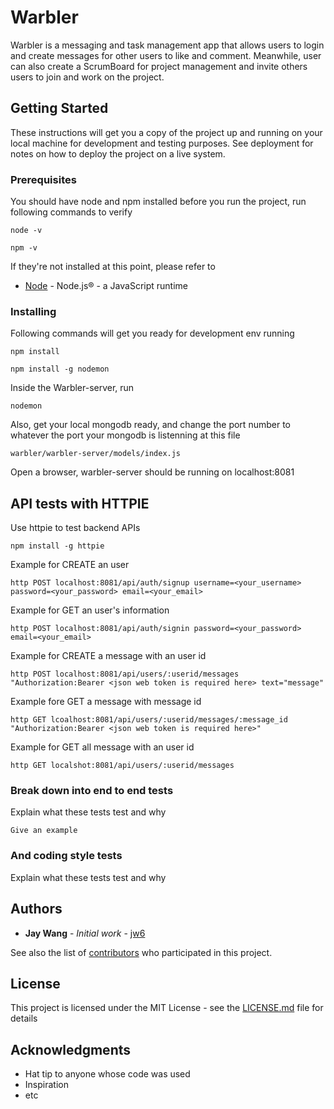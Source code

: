 # Warbler 

Warbler is a messaging and task management app that allows users to login and create messages for other users to like and comment. Meanwhile, user can also create a ScrumBoard for project management and invite others users to join and work on the project.

## Getting Started

These instructions will get you a copy of the project up and running on your local machine for development and testing purposes. See deployment for notes on how to deploy the project on a live system.

### Prerequisites

You should have node and npm installed before you run the project, run following commands to verify

```
node -v
```

```
npm -v
```

If they're not installed at this point, please refer to

* [Node](https://nodejs.org/en/) - Node.js® - a JavaScript runtime

### Installing

Following commands will get you ready for development env running

```
npm install
```

```
npm install -g nodemon
```

Inside the Warbler-server, run

```
nodemon
```

Also, get your local mongodb ready, and change the port number to whatever the port your mongodb is listenning at this file

```
warbler/warbler-server/models/index.js
```

Open a browser, warbler-server should be running on localhost:8081

## API tests with HTTPIE

Use httpie to test backend APIs

```
npm install -g httpie
```

Example for CREATE an user
```
http POST localhost:8081/api/auth/signup username=<your_username> password=<your_password> email=<your_email>
```

Example for GET an user's information
```
http POST localhost:8081/api/auth/signin password=<your_password> email=<your_email>
```

Example for CREATE a message with an user id
```
http POST localhost:8081/api/users/:userid/messages "Authorization:Bearer <json web token is required here> text="message"
```

Example fore GET a message with message id
```
http GET lcoalhost:8081/api/users/:userid/messages/:message_id "Authorization:Bearer <json web token is required here>"
```

Example for GET all message with an user id
```
http GET localshot:8081/api/users/:userid/messages
```

### Break down into end to end tests

Explain what these tests test and why

```
Give an example
```

### And coding style tests

Explain what these tests test and why

## Authors

* **Jay Wang** - *Initial work* - [jw6](https://github.com/jw6)

See also the list of [contributors](https://github.com/jw6/warbler/contributors) who participated in this project.

## License

This project is licensed under the MIT License - see the [LICENSE.md](LICENSE.md) file for details

## Acknowledgments

* Hat tip to anyone whose code was used
* Inspiration
* etc